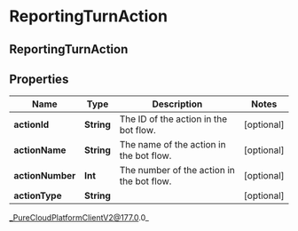 # ReportingTurnAction

## ReportingTurnAction

## Properties

|Name | Type | Description | Notes|
|------------ | ------------- | ------------- | -------------|
| **actionId** | **String** | The ID of the action in the bot flow. | [optional] |
| **actionName** | **String** | The name of the action in the bot flow. | [optional] |
| **actionNumber** | **Int** | The number of the action in the bot flow. | [optional] |
| **actionType** | **String** |  | [optional] |



_PureCloudPlatformClientV2@177.0.0_
